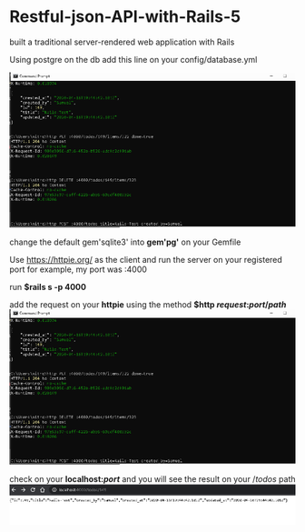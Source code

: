 # Restful-json-API-with-Rails-5
 built a traditional server-rendered web application with Rails
 
 Using postgre on the db
 add this line on your config/database.yml
 
 ![database.yml](https://github.com/christianussamuel/Restful-json-API-with-Rails-5/blob/master/image.png)
 
 change the default gem'sqlite3'
into __gem'pg'__ on your Gemfile

Use https://httpie.org/ as the client and run the server on your registered port
for example, my port was :4000

run __$rails s -p 4000__

add the request on your __httpie__
using the method __$http _request_:_port_/_path___
![img](https://github.com/christianussamuel/Restful-json-API-with-Rails-5/blob/master/image2.PNG)

check on your __localhost:_port___
and you will see the result on your /_todos_ path
![img2](https://github.com/christianussamuel/Restful-json-API-with-Rails-5/blob/master/image3.PNG)

